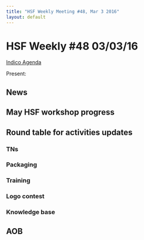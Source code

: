 ```yaml
---
title: "HSF Weekly Meeting #48, Mar 3 2016"
layout: default
---
```


# HSF Weekly #48 03/03/16

[Indico Agenda](https://indico.cern.ch/event/505923/)

Present:

## News

## May HSF workshop progress

## Round table for activities updates

### TNs

### Packaging

### Training 


### Logo contest 


### Knowledge base

## AOB


